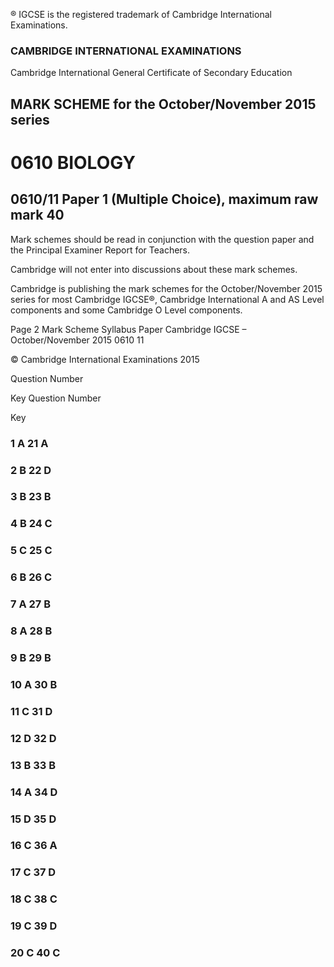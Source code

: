 ® IGCSE is the registered trademark of Cambridge International Examinations. 

### CAMBRIDGE INTERNATIONAL EXAMINATIONS 

Cambridge International General Certificate of Secondary Education 

## MARK SCHEME for the October/November 2015 series 

# 0610 BIOLOGY 

## 0610/11 Paper 1 (Multiple Choice), maximum raw mark 40 

Mark schemes should be read in conjunction with the question paper and the Principal Examiner Report for Teachers. 

Cambridge will not enter into discussions about these mark schemes. 

Cambridge is publishing the mark schemes for the October/November 2015 series for most Cambridge IGCSE®, Cambridge International A and AS Level components and some Cambridge O Level components. 


Page 2 Mark Scheme Syllabus Paper Cambridge IGCSE – October/November 2015 0610 11 

 © Cambridge International Examinations 2015 

 Question Number 

 Key Question Number 

 Key 

### 1 A 21 A 

### 2 B 22 D 

### 3 B 23 B 

### 4 B 24 C 

### 5 C 25 C 

### 6 B 26 C 

### 7 A 27 B 

### 8 A 28 B 

### 9 B 29 B 

### 10 A 30 B 

### 11 C 31 D 

### 12 D 32 D 

### 13 B 33 B 

### 14 A 34 D 

### 15 D 35 D 

### 16 C 36 A 

### 17 C 37 D 

### 18 C 38 C 

### 19 C 39 D 

### 20 C 40 C 


